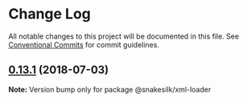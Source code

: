 # Change Log

All notable changes to this project will be documented in this file.
See [Conventional Commits](https://conventionalcommits.org) for commit guidelines.

<a name="0.13.1"></a>
## [0.13.1](https://github.com/snakesilk/snakesilk-xml-loader/compare/@snakesilk/xml-loader@0.13.1-1...@snakesilk/xml-loader@0.13.1) (2018-07-03)




**Note:** Version bump only for package @snakesilk/xml-loader
